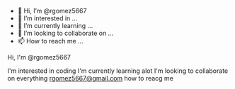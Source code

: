 - 👋 Hi, I’m @rgomez5667
- 👀 I’m interested in ...
- 🌱 I’m currently learning ...
- 💞️ I’m looking to collaborate on ...
- 📫 How to reach me ...

<!---
rgomez5667/rgomez5667 is a ✨ special ✨ repository because its `README.md` (this file) appears on your GitHub profile.
You can click the Preview link to take a look at your changes.
--->Hi, I'm @rgomez5667
I'm interested in coding 
I'm currently learning alot
I'm looking to collaborate on everything
rgomez5667@gmail.com how to reacg me 
